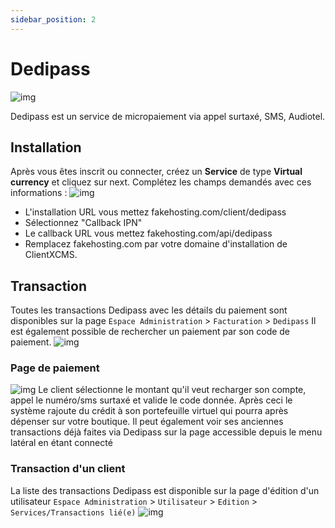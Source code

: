 ```yaml
---
sidebar_position: 2
---
```


# Dedipass
![img](http://dedipass.com/images/logo-white.png)

Dedipass est un service de micropaiement via appel surtaxé, SMS, Audiotel.

## Installation
Après vous êtes inscrit ou connecter, créez un **Service** de type **Virtual currency** et cliquez sur next. Complétez les champs demandés avec ces informations : 
![img](https://media.discordapp.net/attachments/926274245225504779/954699793060462662/unknown.png)
- L'installation URL vous mettez fakehosting.com/client/dedipass
- Sélectionnez "Callback IPN"
- Le callback URL vous mettez fakehosting.com/api/dedipass
- Remplacez fakehosting.com par votre domaine d'installation de ClientXCMS.
## Transaction
Toutes les transactions Dedipass avec les détails du paiement sont disponibles sur la page  `Espace Administration` > `Facturation` > `Dedipass`
Il est également possible de rechercher un paiement par son code de paiement.
![img](https://media.discordapp.net/attachments/926274245225504779/954702127882715156/unknown.png)
### Page de paiement 
![img](https://media.discordapp.net/attachments/926274245225504779/954705231567011900/unknown.png)
Le client sélectionne le montant qu'il veut recharger son compte, appel le numéro/sms surtaxé et valide le code donnée. Après ceci le système rajoute du crédit à son portefeuille virtuel qui pourra après dépenser sur votre boutique.
Il peut également voir ses anciennes transactions déjà faites via Dedipass sur la page accessible depuis le menu latéral en étant connecté
### Transaction d'un client
La liste des transactions Dedipass est disponible sur la page d'édition d'un utilisateur `Espace Administration` > `Utilisateur` > `Edition` > `Services/Transactions lié(e)`
![img](https://media.discordapp.net/attachments/926274245225504779/954701610804736030/unknown.png)